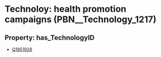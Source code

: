 # Technoloy: __health promotion campaigns__ (PBN__Technology_1217)

## Property: has_TechnologyID

* [Q1851928](Q1851928)

